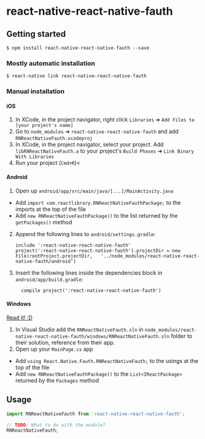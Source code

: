 
# react-native-react-native-fauth

## Getting started

`$ npm install react-native-react-native-fauth --save`

### Mostly automatic installation

`$ react-native link react-native-react-native-fauth`

### Manual installation


#### iOS

1. In XCode, in the project navigator, right click `Libraries` ➜ `Add Files to [your project's name]`
2. Go to `node_modules` ➜ `react-native-react-native-fauth` and add `RNReactNativeFauth.xcodeproj`
3. In XCode, in the project navigator, select your project. Add `libRNReactNativeFauth.a` to your project's `Build Phases` ➜ `Link Binary With Libraries`
4. Run your project (`Cmd+R`)<

#### Android

1. Open up `android/app/src/main/java/[...]/MainActivity.java`
  - Add `import com.reactlibrary.RNReactNativeFauthPackage;` to the imports at the top of the file
  - Add `new RNReactNativeFauthPackage()` to the list returned by the `getPackages()` method
2. Append the following lines to `android/settings.gradle`:
  	```
  	include ':react-native-react-native-fauth'
  	project(':react-native-react-native-fauth').projectDir = new File(rootProject.projectDir, 	'../node_modules/react-native-react-native-fauth/android')
  	```
3. Insert the following lines inside the dependencies block in `android/app/build.gradle`:
  	```
      compile project(':react-native-react-native-fauth')
  	```

#### Windows
[Read it! :D](https://github.com/ReactWindows/react-native)

1. In Visual Studio add the `RNReactNativeFauth.sln` in `node_modules/react-native-react-native-fauth/windows/RNReactNativeFauth.sln` folder to their solution, reference from their app.
2. Open up your `MainPage.cs` app
  - Add `using React.Native.Fauth.RNReactNativeFauth;` to the usings at the top of the file
  - Add `new RNReactNativeFauthPackage()` to the `List<IReactPackage>` returned by the `Packages` method


## Usage
```javascript
import RNReactNativeFauth from 'react-native-react-native-fauth';

// TODO: What to do with the module?
RNReactNativeFauth;
```
  